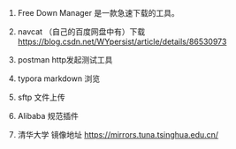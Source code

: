 
1. Free Down Manager 是一款急速下载的工具。

2. navcat （自己的百度网盘中有）下载 https://blog.csdn.net/WYpersist/article/details/86530973

3. postman http发起测试工具

4. typora markdown 浏览

5. sftp  文件上传

6. Alibaba 规范插件

7. 清华大学 镜像地址 https://mirrors.tuna.tsinghua.edu.cn/